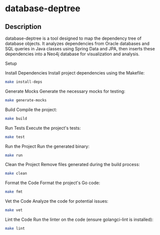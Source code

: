 # database-deptree

## Description
database-deptree is a tool designed to map the dependency tree of database objects. 
It analyzes dependencies from Oracle databases and SQL queries in Java classes using Spring Data and JPA, then inserts these dependencies into a Neo4j database for visualization and analysis.


Setup

Install Dependencies
Install project dependencies using the Makefile:
```sh
make install-deps
```

Generate Mocks
Generate the necessary mocks for testing:
```sh
make generate-mocks
```

Build
Compile the project:
```sh
make build
```

Run Tests
Execute the project's tests:
```sh
make test
```

Run the Project
Run the generated binary:
```sh
make run
```

Clean the Project
Remove files generated during the build process:
```sh
make clean
```

Format the Code
Format the project's Go code:
```sh
make fmt
```

Vet the Code
Analyze the code for potential issues:
```sh
make vet
```

Lint the Code
Run the linter on the code (ensure golangci-lint is installed):
```sh
make lint
```
